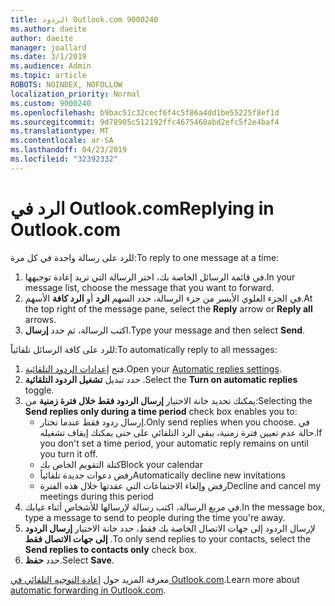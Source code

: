 ```yaml
---
title: الردود Outlook.com 9000240
ms.author: daeite
author: daeite
manager: joallard
ms.date: 3/1/2019
ms.audience: Admin
ms.topic: article
ROBOTS: NOINDEX, NOFOLLOW
localization_priority: Normal
ms.custom: 9000240
ms.openlocfilehash: b9bac51c32cecf6f4c5f86a4dd1be55225f8ef1d
ms.sourcegitcommit: 9d78905c512192ffc4675468abd2efc5f2e4baf4
ms.translationtype: MT
ms.contentlocale: ar-SA
ms.lasthandoff: 04/23/2019
ms.locfileid: "32392332"
---
```

# <a name="replying-in-outlookcom"></a><span data-ttu-id="e52e7-102">الرد في Outlook.com</span><span class="sxs-lookup"><span data-stu-id="e52e7-102">Replying in Outlook.com</span></span>

<span data-ttu-id="e52e7-103">للرد على رسالة واحدة في كل مرة:</span><span class="sxs-lookup"><span data-stu-id="e52e7-103">To reply to one message at a time:</span></span>

1. <span data-ttu-id="e52e7-104">في قائمة الرسائل الخاصة بك، اختر الرسالة التي تريد إعادة توجيهها.</span><span class="sxs-lookup"><span data-stu-id="e52e7-104">In your message list, choose the message that you want to forward.</span></span>
2. <span data-ttu-id="e52e7-105">في الجزء العلوي الأيسر من جزء الرسالة، حدد السهم **الرد** أو **الرد كافة** الأسهم.</span><span class="sxs-lookup"><span data-stu-id="e52e7-105">At the top right of the message pane, select the **Reply** arrow or **Reply all** arrows.</span></span>
3. <span data-ttu-id="e52e7-106">اكتب الرسالة، ثم حدد **إرسال**.</span><span class="sxs-lookup"><span data-stu-id="e52e7-106">Type your message and then select **Send**.</span></span>

<span data-ttu-id="e52e7-107">للرد على كافة الرسائل تلقائياً:</span><span class="sxs-lookup"><span data-stu-id="e52e7-107">To automatically reply to all messages:</span></span>

1. <span data-ttu-id="e52e7-108">فتح [إعدادات الردود التلقائية](https://outlook.live.com/mail/options/mail/automaticReplies/automaticRepliesOption).</span><span class="sxs-lookup"><span data-stu-id="e52e7-108">Open your [Automatic replies settings](https://outlook.live.com/mail/options/mail/automaticReplies/automaticRepliesOption).</span></span>
2. <span data-ttu-id="e52e7-109">حدد تبديل **تشغيل الردود التلقائية** .</span><span class="sxs-lookup"><span data-stu-id="e52e7-109">Select the **Turn on automatic replies** toggle.</span></span>
3. <span data-ttu-id="e52e7-110">يمكنك تحديد خانة الاختيار **إرسال الردود فقط خلال فترة زمنية** من:</span><span class="sxs-lookup"><span data-stu-id="e52e7-110">Selecting the **Send replies only during a time period** check box enables you to:</span></span>
    - <span data-ttu-id="e52e7-111">إرسال ردود فقط عندما تختار.</span><span class="sxs-lookup"><span data-stu-id="e52e7-111">Only send replies when you choose.</span></span> <span data-ttu-id="e52e7-112">في حالة عدم تعيين فترة زمنية، يبقى الرد التلقائي على حتى يمكنك إيقاف تشغيله.</span><span class="sxs-lookup"><span data-stu-id="e52e7-112">If you don't set a time period, your automatic reply remains on until you turn it off.</span></span>
    - <span data-ttu-id="e52e7-113">كتلة التقويم الخاص بك</span><span class="sxs-lookup"><span data-stu-id="e52e7-113">Block your calendar</span></span>
    - <span data-ttu-id="e52e7-114">رفض دعوات جديدة تلقائياً</span><span class="sxs-lookup"><span data-stu-id="e52e7-114">Automatically decline new invitations</span></span>
    - <span data-ttu-id="e52e7-115">رفض وإلغاء الاجتماعات التي عقدتها خلال هذه الفترة</span><span class="sxs-lookup"><span data-stu-id="e52e7-115">Decline and cancel my meetings during this period</span></span>
4. <span data-ttu-id="e52e7-116">في مربع الرسالة، اكتب رسالة لإرسالها للأشخاص أثناء غيابك.</span><span class="sxs-lookup"><span data-stu-id="e52e7-116">In the message box, type a message to send to people during the time you're away.</span></span>
5. <span data-ttu-id="e52e7-117">لإرسال الردود إلى جهات الاتصال الخاصة بك فقط، حدد خانة الاختيار **إرسال الردود إلى جهات الاتصال فقط** .</span><span class="sxs-lookup"><span data-stu-id="e52e7-117">To only send replies to your contacts, select the **Send replies to contacts only** check box.</span></span>
6. <span data-ttu-id="e52e7-118">حدد **حفظ**.</span><span class="sxs-lookup"><span data-stu-id="e52e7-118">Select **Save**.</span></span>

<span data-ttu-id="e52e7-119">معرفة المزيد حول [إعادة التوجيه التلقائي في Outlook.com](https://support.office.com/article/14614626-9855-48dc-a986-dec81d07b1a0).</span><span class="sxs-lookup"><span data-stu-id="e52e7-119">Learn more about [automatic forwarding in Outlook.com](https://support.office.com/article/14614626-9855-48dc-a986-dec81d07b1a0).</span></span>